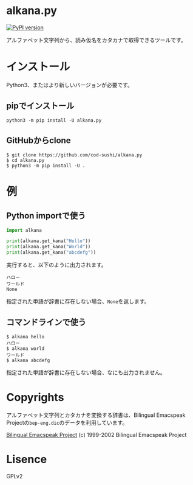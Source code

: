 # alkana.py
[![PyPI version](https://badge.fury.io/py/alkana.py.svg)](https://badge.fury.io/py/alkana.py)

アルファベット文字列から、読み仮名をカタカナで取得できるツールです。

# インストール
Python3、またはより新しいバージョンが必要です。

## pipでインストール 
```
python3 -m pip install -U alkana.py
```

## GitHubからclone
```
$ git clone https://github.com/cod-sushi/alkana.py
$ cd alkana.py
$ python3 -m pip install -U .
```

# 例
## Python importで使う
```python
import alkana

print(alkana.get_kana("Hello"))
print(alkana.get_kana("World"))
print(alkana.get_kana("abcdefg"))
```
実行すると、以下のように出力されます。
```
ハロー
ワールド
None
```
指定された単語が辞書に存在しない場合、`None`を返します。

## コマンドラインで使う
```shell
$ alkana hello
ハロー
$ alkana world
ワールド
$ alkana abcdefg
```
指定された単語が辞書に存在しない場合、なにも出力されません。

# Copyrights
アルファベット文字列とカタカナを変換する辞書は、Bilingual Emacspeak Projectの`bep-eng.dic`のデータを利用しています。

[Bilingual Emacspeak Project](http://www.argv.org/bep/)
(c) 1999-2002 Bilingual Emacspeak Project

# Lisence
GPLv2
